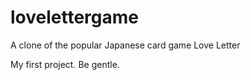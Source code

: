 # lovelettergame
A clone of the popular Japanese card game Love Letter

My first project. Be gentle.
